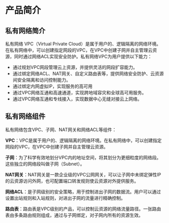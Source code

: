 # 产品简介



## 私有网络简介

私有网络 VPC（Virtual Private
Cloud）是属于用户的、逻辑隔离的网络环境。在私有网络中，可以创建指定网段的VPC，在VPC中创建子网并自主管理云资源，同时通过网络ACL实现安全防护。私有网络VPC为用户提供以下能力：

 - 通过规划VPC网段管理云上资源，并提供灵活的网段扩容能力。
 - 通过绑定网络ACL、NAT网关、自定义路由表等，提供网络安全防护、云资源间安全隔离和访问控制能力。
 - 通过绑定内网虚拟IP，实现服务的高可用
 - 通过VPC网络互通和高速通道，实现跨地域容灾和全球高可用服务。
 - 通过VPC网络互通和专线接入，实现数据中心无缝对接云上网络。

## 私有网络组件

私有网络包含VPC、子网、NAT网关和网络ACL等组件：

**VPC**：VPC是属于用户的、逻辑隔离的网络环境。在私有网络中，可以创建指定网段的VPC，在VPC中创建子网并自主管理云资源。

**子网**：为了科学有效地划分VPC内的地址空间，将其划分为更细粒度的网络段。这些独立的网络段叫做子网（Subnet）。

**NAT网关**：NAT网关是一款企业级的VPC公网网关，可以让子网中未绑定弹性IP的云资源访问外网，也可配置端口转发规则使云资源对外提供服务。

**网络ACL**：是子网级别的安全策略，用于控制进出子网的数据流。用户可以通过设置出站规则和入站规则，对进出子网的流量进行精确控制。

**路由表**：路由表是VPC级别的产品，可以控制云资源的网络流量路径。一张路由表由多条路由规则组成，通过与子网绑定，对子网内所有的资源生效。


